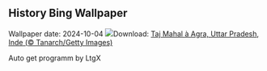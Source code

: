 ## History Bing Wallpaper
Wallpaper date: 2024-10-04
![](https://www.bing.com/th?id=OHR.TajMahalReflection_FR-CA4845950919_UHD.jpg&w=1000)Download: [Taj Mahal à Agra, Uttar Pradesh, Inde (© Tanarch/Getty Images)](https://www.bing.com/th?id=OHR.TajMahalReflection_FR-CA4845950919_UHD.jpg)

Auto get programm by LtgX
